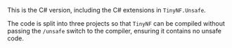 This is the C# version, including the C# extensions in `TinyNF.Unsafe`.

The code is split into three projects so that `TinyNF` can be compiled without passing the `/unsafe` switch to the compiler, ensuring it contains no unsafe code.
